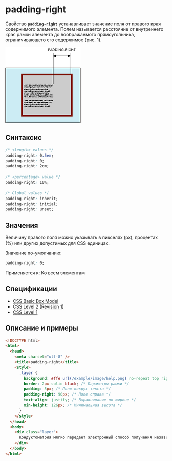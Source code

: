 # padding-right

Свойство **`padding-right`** устанавливает значение поля от правого края содержимого элемента. Полем называется расстояние от внутреннего края рамки элемента до воображаемого прямоугольника, ограничивающего его содержимое (рис. 1).

![Рис. 1. Поле справа от текста](css_padding-right_1.png)

## Синтаксис

```css
/* <length> values */
padding-right: 0.5em;
padding-right: 0;
padding-right: 2cm;

/* <percentage> value */
padding-right: 10%;

/* Global values */
padding-right: inherit;
padding-right: initial;
padding-right: unset;
```

## Значения

Величину правого поля можно указывать в пикселях (px), процентах (%) или других допустимых для CSS единицах.

Значение по-умолчанию:

```css
padding-right: 0;
```

Применяется к: Ко всем элементам

## Спецификации

- [CSS Basic Box Model](http://dev.w3.org/csswg/css3-box/#the-padding)
- [CSS Level 2 (Revision 1)](http://www.w3.org/TR/CSS2/box.html#padding-properties)
- [CSS Level 1](http://www.w3.org/TR/CSS1/#padding-right)

## Описание и примеры

```html
<!DOCTYPE html>
<html>
  <head>
    <meta charset="utf-8" />
    <title>padding-right</title>
    <style>
      .layer {
        background: #ffe url(/example/image/help.png) no-repeat top right; /* Параметры фона */
        border: 2px solid black; /* Параметры рамки */
        padding: 5px; /* Поля вокруг текста */
        padding-right: 90px; /* Поле справа */
        text-align: justify; /* Выравнивание по ширине */
        min-height: 126px; /* Минимальная высота */
      }
    </style>
  </head>
  <body>
    <div class="layer">
      Кондуктометрия мягко передает электронный способ получения независимо от последствий проникновения метилкарбиола внутрь.
    </div>
  </body>
</html>
```
